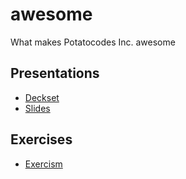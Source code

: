 # awesome
What makes Potatocodes Inc. awesome

## Presentations
* [Deckset](http://www.decksetapp.com/)
* [Slides](https://slides.com/)

## Exercises

* [Exercism](http://exercism.io/)

